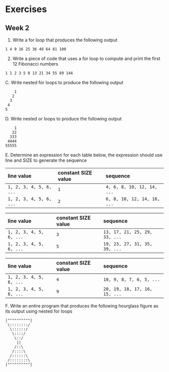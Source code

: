 # Exercises
## Week 2

1. Write a for loop that produces the following output

  `1 4 9 16 25 36 49 64 81 100`

2. Write a piece of code that uses a for loop to compute and print the first 12 Fibonacci numbers

  `1 1 2 3 5 8 13 21 34 55 89 144`
  
C. Write nested for loops to produce the following output
 
  ```
      1
     2
    3
   4
  5
  ```
D. Write nested or loops to produce the following output
  
  ```
      1
     22
    333
   4444
  55555
  ```

E. Determine an expression for each table below, the expression should use line and SIZE to generate the sequence

| __line value__ | __constant SIZE value__ | __sequence__ |
| :---| :------| :--------|
| `1, 2, 3, 4, 5, 6, ...` | `1` | `4, 6, 8, 10, 12, 14, ...` | 
| `1, 2, 3, 4, 5, 6, ...` | `2` | `6, 8, 10, 12, 14, 16, ...` |

| __line value__ | __constant SIZE value__ | __sequence__ |
| :---| :------| :--------|
| `1, 2, 3, 4, 5, 6, ...` | `3` | `13, 17, 21, 25, 29, 33, ...` | 
| `1, 2, 3, 4, 5, 6, ...` | `5` | `19, 23, 27, 31, 35, 39, ...` |

| __line value__ | __constant SIZE value__ | __sequence__ |
| :---| :------| :--------|
| `1, 2, 3, 4, 5, 6, ...` | `4` | `10, 9, 8, 7, 6, 5, ...` | 
| `1, 2, 3, 4, 5, 6, ...` | `9` | `20, 19, 18, 17, 16, 15, ...` | 

F. Write an entire program that produces the following hourglass figure as its output using nested for loops

```
|""""""""""|
 \::::::::/
  \::::::/
   \::::/
    \::/
     ||
    /::\
   /::::\
  /::::::\
 /::::::::\
|""""""""""|
```
